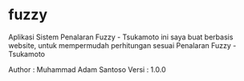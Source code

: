 # fuzzy

Aplikasi Sistem Penalaran Fuzzy - Tsukamoto ini saya buat berbasis website, untuk mempermudah perhitungan sesuai 
Penalaran Fuzzy - Tsukamoto

Author : Muhammad Adam Santoso
Versi : 1.0.0

